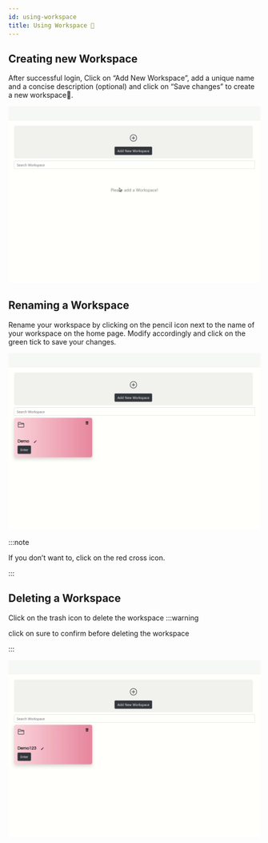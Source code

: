```yaml
---
id: using-workspace
title: Using Workspace 📁
---
```


## Creating new Workspace

After successful login, Click on “Add New Workspace”, add a unique name and a concise description (optional) and click on “Save changes” to create a new workspace🎉.

![img](../../static/img/introduction/creating-workspace.gif)

## Renaming a Workspace

Rename your workspace by clicking on the pencil icon next to the name of your workspace on the home page. Modify accordingly and click on the green tick to save your changes.

![img](../../static/img/introduction/renamed-workspace.gif)

:::note

If you don’t want to, click on the red cross icon.

:::


## Deleting a Workspace

Click on the trash icon to delete the workspace
:::warning

click on sure to confirm before deleting the workspace

:::

![img](../../static/img/introduction/delete-workspace.gif)

